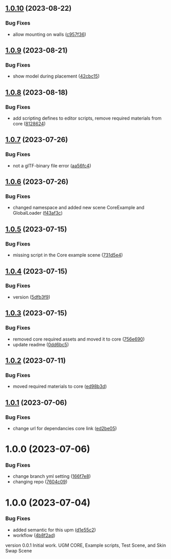 ## [1.0.10](https://github.com/Universal-Game-Models/Unity-UPM/compare/v1.0.9...v1.0.10) (2023-08-22)


### Bug Fixes

* allow mounting on walls ([c957f36](https://github.com/Universal-Game-Models/Unity-UPM/commit/c957f36f30f77b177eda3c2e0c82db8f53c34fe1))

## [1.0.9](https://github.com/Universal-Game-Models/Unity-UPM/compare/v1.0.8...v1.0.9) (2023-08-21)


### Bug Fixes

* show model during placement ([42cbc15](https://github.com/Universal-Game-Models/Unity-UPM/commit/42cbc15241ba79c79ceeaade819ba0f248b5efb9))

## [1.0.8](https://github.com/Universal-Game-Models/Unity-UPM/compare/v1.0.7...v1.0.8) (2023-08-18)


### Bug Fixes

* add scripting defines to editor scripts, remove required materials from core ([8128624](https://github.com/Universal-Game-Models/Unity-UPM/commit/81286244ac69f3451e7128648609ed0587bca9ac))

## [1.0.7](https://github.com/Universal-Game-Models/Unity-UPM/compare/v1.0.6...v1.0.7) (2023-07-26)


### Bug Fixes

* not a glTF-binary file error ([aa56fc4](https://github.com/Universal-Game-Models/Unity-UPM/commit/aa56fc462c5fd28fe4443ea4d84f05eb9190106f))

## [1.0.6](https://github.com/Universal-Game-Models/Unity-UPM/compare/v1.0.5...v1.0.6) (2023-07-26)


### Bug Fixes

* changed namespace and added new scene CoreExample and GlobalLoader ([f43af3c](https://github.com/Universal-Game-Models/Unity-UPM/commit/f43af3c6cbe44627898cec27e244d745f87d6d26))

## [1.0.5](https://github.com/Universal-Game-Models/Unity-UPM/compare/v1.0.4...v1.0.5) (2023-07-15)


### Bug Fixes

* missing script in the Core example scene ([731d5e4](https://github.com/Universal-Game-Models/Unity-UPM/commit/731d5e4930d34deccb9c5c26aaa8111a44267410))

## [1.0.4](https://github.com/Universal-Game-Models/Unity-UPM/compare/v1.0.3...v1.0.4) (2023-07-15)


### Bug Fixes

* version ([5dfb3f9](https://github.com/Universal-Game-Models/Unity-UPM/commit/5dfb3f99d7c40864636b802153957195db459e7a))

## [1.0.3](https://github.com/Universal-Game-Models/Unity-UPM/compare/v1.0.2...v1.0.3) (2023-07-15)


### Bug Fixes

* removed core required assets and moved it to core ([756e690](https://github.com/Universal-Game-Models/Unity-UPM/commit/756e6903b805427e45dca0d84aade2edf1a4a03d))
* update readme ([0dd6bc5](https://github.com/Universal-Game-Models/Unity-UPM/commit/0dd6bc59cb69dc6bf9d82cfaef89e4a567b1f95d))

## [1.0.2](https://github.com/Universal-Game-Models/Unity-UPM/compare/v1.0.1...v1.0.2) (2023-07-11)


### Bug Fixes

* moved required materials to core ([ed98b3d](https://github.com/Universal-Game-Models/Unity-UPM/commit/ed98b3dfcff5f060246a1819cf75ca64964007bc))

## [1.0.1](https://github.com/Universal-Game-Models/Unity-UPM/compare/v1.0.0...v1.0.1) (2023-07-06)


### Bug Fixes

* change url for dependancies core link ([ed2be05](https://github.com/Universal-Game-Models/Unity-UPM/commit/ed2be057847b09a7ffc4d46ed2dde265031deb89))

# 1.0.0 (2023-07-06)


### Bug Fixes

* change branch yml setting ([166f7e8](https://github.com/Universal-Game-Models/Unity-UPM/commit/166f7e82aa348308d0fdd74e0abbed9a17127559))
* changing repo ([7604c09](https://github.com/Universal-Game-Models/Unity-UPM/commit/7604c09c5bda71a4ba1ac01c7db7ce16d3a2c3e5))

# 1.0.0 (2023-07-04)


### Bug Fixes

* added semantic for this upm ([d1e55c2](https://github.com/Universal-Game-Models/Unity-SDK/commit/d1e55c26bdd3474983e93985a65d3f6c4e85a409))
* workflow ([4b8f2ad](https://github.com/Universal-Game-Models/Unity-SDK/commit/4b8f2ad28cb34ad378d000e839f1ab5e569d3c28))

version 0.0.1 Initial work. UGM CORE, Example scripts, Test Scene, and Skin Swap Scene

